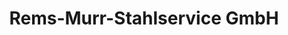 ---
title: "Rems-Murr-Stahlservice GmbH"
url: /backnang/rems-murr-stahlservice-gmbh/
shop: Allgemein
---